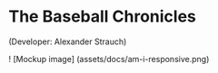# The Baseball Chronicles
(Developer: Alexander Strauch)

! [Mockup image] (assets/docs/am-i-responsive.png)
